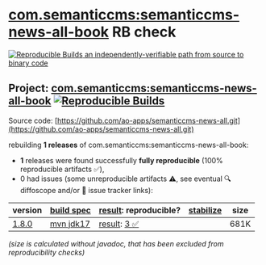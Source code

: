 [com.semanticcms:semanticcms-news-all-book](https://central.sonatype.com/artifact/com.semanticcms/semanticcms-news-all-book/versions) RB check
=======

[![Reproducible Builds](https://reproducible-builds.org/images/logos/rb.svg) an independently-verifiable path from source to binary code](https://reproducible-builds.org/)

## Project: [com.semanticcms:semanticcms-news-all-book](https://central.sonatype.com/artifact/com.semanticcms/semanticcms-news-all-book/versions) [![Reproducible Builds](https://img.shields.io/endpoint?url=https://raw.githubusercontent.com/jvm-repo-rebuild/reproducible-central/master/content/com/semanticcms/semanticcms-news-all-book/badge.json)](https://github.com/jvm-repo-rebuild/reproducible-central/blob/master/content/com/semanticcms/semanticcms-news-all-book/README.md)

Source code: [https://github.com/ao-apps/semanticcms-news-all.git](https://github.com/ao-apps/semanticcms-news-all.git)

rebuilding **1 releases** of com.semanticcms:semanticcms-news-all-book:
- **1** releases were found successfully **fully reproducible** (100% reproducible artifacts :white_check_mark:),
- 0 had issues (some unreproducible artifacts :warning:, see eventual :mag: diffoscope and/or :memo: issue tracker links):

| version | [build spec](/BUILDSPEC.md) | [result](https://reproducible-builds.org/docs/jvm/): reproducible? | [stabilize](https://github.com/google/oss-rebuild/blob/main/cmd/stabilize/README.md) | size |
| -- | --------- | ------ | ------ | -- |
| [1.8.0](https://central.sonatype.com/artifact/com.semanticcms/semanticcms-news-all-book/1.8.0/pom) | [mvn jdk17](semanticcms-news-all-book-1.8.0.buildspec) | [result](semanticcms-news-all-book-1.8.0.buildinfo): [3 :white_check_mark: ](semanticcms-news-all-book-1.8.0.buildcompare) | | 681K |

<i>(size is calculated without javadoc, that has been excluded from reproducibility checks)</i>
